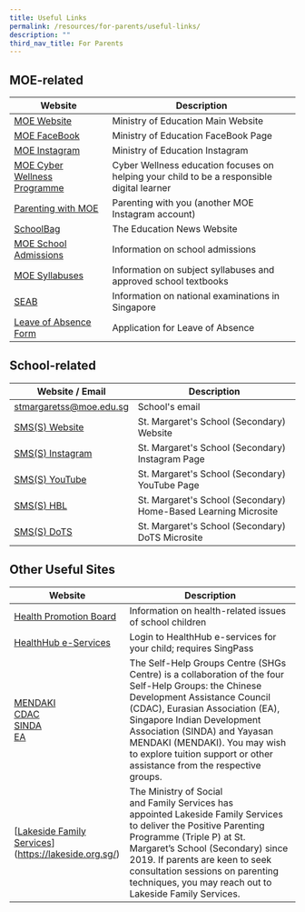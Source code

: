 ```yaml
---
title: Useful Links
permalink: /resources/for-parents/useful-links/
description: ""
third_nav_title: For Parents
---
```

## MOE-related

| Website | Description |
| --- | --- |
| [MOE Website](https://www.moe.gov.sg/) | Ministry of Education Main Website |
| [MOE FaceBook](https://www.facebook.com/moesingapore)&nbsp; | Ministry of Education FaceBook Page |
| [MOE Instagram](https://www.instagram.com/moesingapore/?hl=en)&nbsp;&nbsp; | Ministry of Education Instagram&nbsp;&nbsp; |
| [MOE Cyber Wellness Programme](https://www.moe.gov.sg/programmes/cyber-wellness/)&nbsp;&nbsp; | Cyber Wellness education focuses on helping your child to be a responsible digital learner |
| [Parenting with MOE](https://www.instagram.com/parentingwith.moesg/?hl=en) | Parenting with you (another MOE Instagram account) |
| [SchoolBag](https://www.schoolbag.edu.sg/) | The Education News Website&nbsp; |
| [MOE School Admissions](https://www.moe.gov.sg/admissions) | Information on school admissions&nbsp; |
| [MOE Syllabuses](https://www.moe.gov.sg/education/syllabuses) | Information on subject syllabuses and approved school textbooks |
| [SEAB](https://www.seab.gov.sg/) | Information on national examinations in Singapore&nbsp; |
| [Leave of Absence Form](https://form.gov.sg/#!/60fa5e9bae0c000012a68ed5) | Application for Leave of Absence&nbsp; |

## School-related

| Website / Email | Description |
| --- | --- |
| [stmargaretss@moe.edu.sg](mailto:stmargaretss@moe.edu.sg) | School's email |
| [SMS(S) Website](/) | St. Margaret's School (Secondary) Website |
| [SMS(S) Instagram](https://www.instagram.com/stmargssecsg/) | St. Margaret's School (Secondary) Instagram Page |
| [SMS(S) YouTube](https://www.youtube.com/user/stmargssecsg) | St. Margaret's School (Secondary) YouTube Page |
| [SMS(S) HBL](https://stmargaretssec-moe-edu-sg-admin.cwp.sg/resources/for-parents/home-based-learning)&nbsp; | St. Margaret's School (Secondary) Home-Based Learning Microsite&nbsp; |
| [SMS(S) DoTS](https://sites.google.com/moe.edu.sg/smssdots/home)&nbsp; | St. Margaret's School (Secondary) DoTS Microsite&nbsp; |

## Other Useful Sites

| Website | Description |
| --- | --- |
| [Health Promotion Board](https://www.hpb.gov.sg/schools) | Information on health-related issues of school children |
| [HealthHub e-Services](https://m.healthhub.sg/auth/login?source_app=hh_web&amp;source_module=myhealth&amp;source_source_sub=&amp;target=/childhealth) | Login to HealthHub e-services for your child; requires SingPass   |
| [MENDAKI](https://www.mendaki.org.sg/)  <br> [CDAC](https://www.cdac.org.sg/en/)  <br>[SINDA](https://www.sinda.org.sg/)  <br> [EA](https://www.eurasians.sg/) | The Self-Help Groups Centre (SHGs Centre) is a collaboration of the four Self-Help Groups: the Chinese Development Assistance Council (CDAC), Eurasian Association (EA), Singapore Indian Development Association (SINDA) and Yayasan MENDAKI (MENDAKI). You may wish to explore tuition support or other assistance from the respective groups. |
| [[Lakeside Family Services](https://lakeside.org.sg/)](https://lakeside.org.sg/) | The Ministry of Social and&nbsp;Family&nbsp;Services has appointed&nbsp;Lakeside&nbsp;Family&nbsp;Services to deliver the Positive Parenting Programme (Triple P) at St. Margaret’s School (Secondary) since 2019. If parents are keen to seek consultation sessions on parenting techniques,&nbsp;you may reach out to Lakeside Family Services.